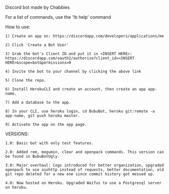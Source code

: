 Discord bot made by Chabbies


For a list of commands, use the '!b help' command


How to use:

	1) Create an app on: https://discordapp.com/developers/applications/me
	
	2) Click 'Create a Bot User'
	
	3) Grab the bot's Client ID and put it in <INSERT HERE>: https://discordapp.com/oauth2/authorize?client_id=<INSERT HERE>&scope=bot&permissions=0
	
	4) Invite the bot to your channel by clicking the above link
	
	5) Clone the repo.

	6) Install HerokuCLI and create an account, then create an app app-name.

	7) Add a database to the app.

	8) In your CLI, use heroku login, cd BubuBot, heroku git:remote -a app-name, git push heroku master.

	9) Activate the app on the app page.


VERSIONS:
	
	1.0: Basic bot with only test features.

	2.0: Added rem, megumin, clear and openpack commands. This version can be found in BubuBotUgly.

	3.0: Major overhaul: Cogs introduced for better organization, upgraded openpack to use aiohttp instead of requests, better documentation, old git repo deleted for a new one since commit history got messed up.
	
	4.0: Now hosted on Heroku. Upgraded Waifus to use a Postgresql server on heroku.